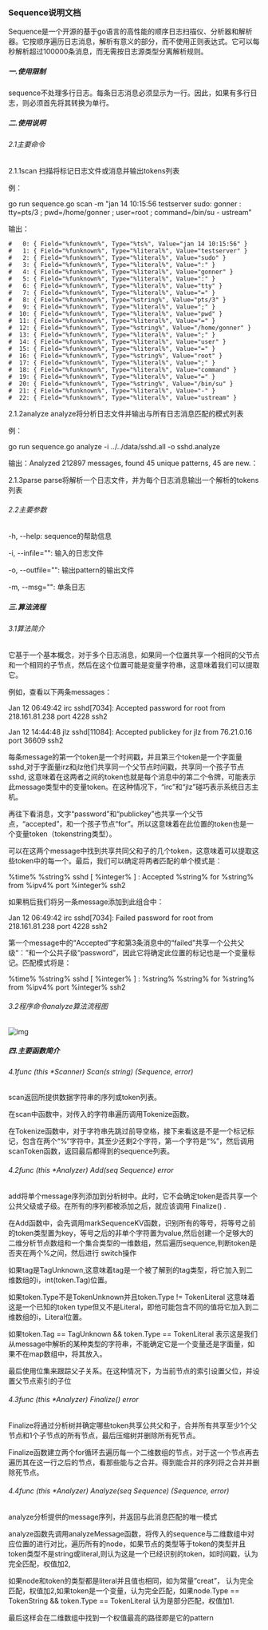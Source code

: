 ### 						Sequence说明文档

​	Sequence是一个开源的基于go语言的高性能的顺序日志扫描仪、分析器和解析器。它按顺序遍历日志消息，解析有意义的部分，而不使用正则表达式。它可以每秒解析超过100000条消息，而无需按日志源类型分离解析规则。

##### 一.使用限制

sequence不处理多行日志。每条日志消息必须显示为一行。因此，如果有多行日志，则必须首先将其转换为单行。

##### 二.使用说明

###### 2.1主要命令

2.1.1scan   扫描将标记日志文件或消息并输出tokens列表

例：

go run sequence.go scan -m "jan 14 10:15:56 testserver sudo:    gonner : tty=pts/3 ; pwd=/home/gonner ; user=root ; command=/bin/su - ustream"

输出：

```
#   0: { Field="%funknown%", Type="%ts%", Value="jan 14 10:15:56" }
#   1: { Field="%funknown%", Type="%literal%", Value="testserver" }
#   2: { Field="%funknown%", Type="%literal%", Value="sudo" }
#   3: { Field="%funknown%", Type="%literal%", Value=":" }
#   4: { Field="%funknown%", Type="%literal%", Value="gonner" }
#   5: { Field="%funknown%", Type="%literal%", Value=":" }
#   6: { Field="%funknown%", Type="%literal%", Value="tty" }
#   7: { Field="%funknown%", Type="%literal%", Value="=" }
#   8: { Field="%funknown%", Type="%string%", Value="pts/3" }
#   9: { Field="%funknown%", Type="%literal%", Value=";" }
#  10: { Field="%funknown%", Type="%literal%", Value="pwd" }
#  11: { Field="%funknown%", Type="%literal%", Value="=" }
#  12: { Field="%funknown%", Type="%string%", Value="/home/gonner" }
#  13: { Field="%funknown%", Type="%literal%", Value=";" }
#  14: { Field="%funknown%", Type="%literal%", Value="user" }
#  15: { Field="%funknown%", Type="%literal%", Value="=" }
#  16: { Field="%funknown%", Type="%string%", Value="root" }
#  17: { Field="%funknown%", Type="%literal%", Value=";" }
#  18: { Field="%funknown%", Type="%literal%", Value="command" }
#  19: { Field="%funknown%", Type="%literal%", Value="=" }
#  20: { Field="%funknown%", Type="%string%", Value="/bin/su" }
#  21: { Field="%funknown%", Type="%literal%", Value="-" }
#  22: { Field="%funknown%", Type="%literal%", Value="ustream" }

```



2.1.2analyze  analyze将分析日志文件并输出与所有日志消息匹配的模式列表

例：

go run sequence.go analyze -i ../../data/sshd.all -o sshd.analyze

输出：Analyzed 212897 messages, found 45 unique patterns, 45 are new.：

 

2.1.3parse   parse将解析一个日志文件，并为每个日志消息输出一个解析的tokens列表

###### 2.2主要参数

-h, --help: sequence的帮助信息

-i, --infile="": 输入的日志文件

-o, --outfile="": 输出pattern的输出文件

-m, --msg="": 单条日志

##### 三.算法流程

###### 3.1算法简介

它基于一个基本概念，对于多个日志消息，如果同一个位置共享一个相同的父节点和一个相同的子节点，然后在这个位置可能是变量字符串，这意味着我们可以提取它。

例如，查看以下两条messages：

Jan 12 06:49:42 irc sshd[7034]: Accepted password for root from 218.161.81.238 port 4228 ssh2

Jan 12 14:44:48 jlz sshd[11084]: Accepted publickey for jlz from 76.21.0.16 port 36609 ssh2

每条message的第一个token是一个时间戳，并且第三个token是一个字面量sshd,对于字面量irz和jlz他们共享同一个父节点时间戳，共享同一个孩子节点sshd, 这意味着在这两者之间的token也就是每个消息中的第二个令牌，可能表示此message类型中的变量token。在这种情况下，“irc”和“jlz”碰巧表示系统日志主机。

再往下看消息，文字“password”和“publickey”也共享一个父节点，“accepted”，和一个孩子节点“for”。所以这意味着在此位置的token也是一个变量token（tokenstring类型）。

可以在这两个message中找到共享共同父和子的几个token，这意味着可以提取这些token中的每一个。最后，我们可以确定将两者匹配的单个模式是：

%time% %string% sshd [ %integer% ] : Accepted %string% for %string% from %ipv4% port %integer% ssh2

如果稍后我们将另一条message添加到此组合中：

Jan 12 06:49:42 irc sshd[7034]: Failed password for root from 218.161.81.238 port 4228 ssh2

第一个message中的“Accepted”字和第3条消息中的“failed”共享一个公共父级“：”和一个公共子级“password”，因此它将确定此位置的标记也是一个变量标记。匹配模式将是：

%time% %string% sshd [ %integer% ] : %string% %string% for %string% from %ipv4% port %integer% ssh2

###### 3.2程序命令analyze算法流程图

![img](<https://github.com/XLab-Tongji/LogAnalysis/blob/master/Docs/pics/sequence.png>)

 

##### 四.主要函数简介

###### 4.1func (this *Scanner) Scan(s string) (Sequence, error)

scan返回所提供数据字符串的序列或token列表。

在scan中函数中，对传入的字符串遍历调用Tokenize函数。

在Tokenize函数中，对于字符串先跳过前导空格，接下来看这是不是一个标记标记，包含在两个“%”字符中，其至少还剩2个字符，第一个字符是“%”，然后调用scanToken函数，返回最后都得到的sequence列表。

###### 4.2func (this *Analyzer) Add(seq Sequence) error

add将单个message序列添加到分析树中。此时，它不会确定token是否共享一个公共父级或子级。在所有的序列都被添加之后，就应该调用 Finalize() .

在Add函数中，会先调用markSequenceKV函数，识别所有的等号，将等号之前的token类型置为key，等号之后的非单个字符置为value,然后创建一个足够大的二维分析节点数组和一个集合类型的一维数组，然后遍历sequence,判断token是否夹在两个%之间，然后进行 switch操作

如果tag是TagUnknown,这意味着tag是一个被了解到的tag类型，将它加入到二维数组的i，int(token.Tag)位置。

如果token.Type不是TokenUnknown并且token.Type != TokenLiteral  这意味着这是一个已知的token type但又不是Literal，即他可能包含不同的值将它加入到二维数组的i，Literal位置。

如果token.Tag == TagUnknown && token.Type == TokenLiteral 表示这是我们从message中解析的某种类型的字符串，不能确定它是一个变量还是字面量，如果不在map数组中，将其放入。

最后使用位集来跟踪父子关系。在这种情况下，为当前节点的索引设置父位，并设置父节点索引的子位

###### 4.3func (this *Analyzer) Finalize() error

 Finalize将通过分析树并确定哪些token共享公共父和子，合并所有共享至少1个父节点和1个子节点的所有节点，最后压缩树并删除所有死节点。

  Finalize函数建立两个for循环去遍历每一个二维数组的节点，对于这一个节点再去遍历其在这一行之后的节点，看那些能与之合并。得到能合并的序列将之合并并删除死节点。

###### 4.4func (this *Analyzer) Analyze(seq Sequence) (Sequence, error)

analyze分析提供的message序列，并返回与此消息匹配的唯一模式

analyze函数先调用analyzeMessage函数，将传入的sequence与二维数组中对应位置的进行对比，遍历所有的node，如果节点的类型等于token的类型并且token类型不是string或literal,则认为这是一个已经识别的token，如时间戳，认为完全匹配，权值加2,

如果node和token的类型都是literal并且值也相同，如为常量”creat”， 认为完全匹配，权值加2,如果token是一个变量，认为完全匹配，如果node.Type == TokenString && token.Type == TokenLiteral 认为是部分匹配，权值加1.

最后这样会在二维数组中找到一个权值最高的路径即是它的pattern

 

 

 

